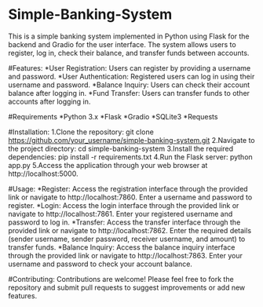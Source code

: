 # Simple-Banking-System
This is a simple banking system implemented in Python using Flask for the backend and Gradio for the user interface. The system allows users to register, log in, check their balance, and transfer funds between accounts.

#Features:
*User Registration: Users can register by providing a username and password.
*User Authentication: Registered users can log in using their username and password.
*Balance Inquiry: Users can check their account balance after logging in.
*Fund Transfer: Users can transfer funds to other accounts after logging in.

#Requirements
*Python 3.x
*Flask
*Gradio
*SQLite3
*Requests

#Installation:
1.Clone the repository:
git clone https://github.com/your_username/simple-banking-system.git
2.Navigate to the project directory:
cd simple-banking-system
3.Install the required dependencies:
pip install -r requirements.txt
4.Run the Flask server:
python app.py
5.Access the application through your web browser at http://localhost:5000.

#Usage:
*Register: Access the registration interface through the provided link or navigate to http://localhost:7860. Enter a username and password to register.
*Login: Access the login interface through the provided link or navigate to http://localhost:7861. Enter your registered username and password to log in.
*Transfer: Access the transfer interface through the provided link or navigate to http://localhost:7862. Enter the required details (sender username, sender password, receiver username, and amount) to transfer funds.
*Balance Inquiry: Access the balance inquiry interface through the provided link or navigate to http://localhost:7863. Enter your username and password to check your account balance.

#Contributing:
Contributions are welcome! Please feel free to fork the repository and submit pull requests to suggest improvements or add new features.
